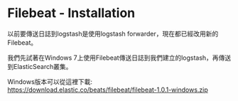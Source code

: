 # Filebeat - Installation

以前要傳送日誌到logstash是使用logstash forwarder，現在都已經改用新的Filebeat。

我們先試著在Windows 7上使用Filebeat傳送日誌到我們建立的logstash，再傳送到ElasticSearch叢集。

Windows版本可以從這裡下載:
https://download.elastic.co/beats/filebeat/filebeat-1.0.1-windows.zip

